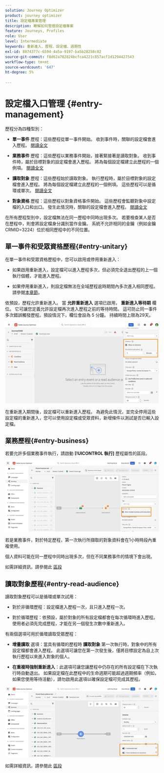 ```yaml
---
solution: Journey Optimizer
product: journey optimizer
title: 設定檔專案管理
description: 瞭解如何管理設定檔專案
feature: Journeys, Profiles
role: User
level: Intermediate
keywords: 重新進入、歷程、設定檔、週期性
exl-id: 8874377c-6594-4a5a-9197-ba5b28258c02
source-git-commit: f8d62a702824bcfca4221c857acf1d1294427543
workflow-type: tm+mt
source-wordcount: '647'
ht-degree: 5%

---
```



# 設定檔入口管理 {#entry-management}

歷程分為四種型別：

* **單一事件** 歷程：這些歷程從單一事件開始。 收到事件時，關聯的設定檔會進入歷程。 [閱讀全文](#entry-unitary)

* **業務事件** 歷程：這些歷程以業務事件開始，接著緊接著是讀取對象。 收到事件時，屬於目標對象的設定檔會進入歷程。 將為每個設定檔建立此歷程的一個例項。 [閱讀全文](#entry-business)

* **讀取對象** 歷程：這些歷程始於讀取對象。 執行歷程時，屬於目標對象的設定檔會進入歷程。 將為每個設定檔建立此歷程的一個例項。 這些歷程可以是循環或單次。 [閱讀全文](#entry-read-audience)

* **對象資格** 歷程：這些歷程以對象資格事件開始。 這些歷程會監聽對象中設定檔的入口和出口。 發生此情況時，關聯的設定檔會進入歷程。 [閱讀全文](#entry-unitary)

在所有歷程型別中，設定檔無法在同一歷程中同時出現多次。 若要檢查某人是否在歷程中，則會將設定檔身分識別當作金鑰。 系統不允許相同的金鑰（例如金鑰CRMID=3224）位於相同歷程中的不同位置。

## 單一事件和受眾資格歷程{#entry-unitary}

在單一事件和受眾資格歷程中，您可以啟用或停用重新進入：

* 如果啟用重新進入，設定檔可以進入歷程多次，但必須完全退出歷程的上一個執行個體，才能進入歷程。

* 如果停用重新進入，則設定檔無法在全域歷程逾時期間內多次進入相同歷程。 請參閱[本章節](../building-journeys/journey-gs.md#global_timeout)。

依預設，歷程允許重新進入。 當 **允許重新進入** 選項已啟用， **重新進入等待期** 欄位。 它可讓您定義允許設定檔再次進入歷程之前的等待時間。 這可防止同一事件多次錯誤觸發歷程。預設情況下，欄位會設為 5 分鐘。 持續時間上限為29天。

<!--
When a journey ends, its status is **[!UICONTROL Closed]**. New individuals can no longer enter the journey. Persons already in the journey automatically exit the journey. [Learn more](journey-gs.md#entrance)
-->

![](assets/journey-re-entrance.png)

在重新進入期間後，設定檔可以重新進入歷程。 為避免此情況，並完全停用這些設定檔的重新進入，您可以使用設定檔或受眾資料，新增條件以測試是否已輸入設定檔。

<!--
Due to the 30-day journey timeout, when journey re-entrance is not allowed, we cannot make sure the re-entrance blocking will work more than 30 days. Indeed, as we remove all information about persons who entered the journey 30 days after they enter, we cannot know the person entered previously, more than 30 days ago. -->

## 業務歷程{#entry-business}

<!--
Business events follow re-entrance rules in the same way as for unitary events. If a journey allows re-entrance, the next business event will be processed.
-->

若要允許多個業務事件執行，請啟動 **[!UICONTROL 執行]** 歷程屬性的區段。

![](assets/business-entry.png)

若是業務事件，對於特定歷程，第一次執行所擷取的對象資料會在1小時時段內重複使用。

個人資料可能在同一歷程中同時出現多次，但在不同業務事件的情境下會出現。

如需詳細資訊，請參閱此 [區段](../event/about-creating-business.md)

## 讀取對象歷程{#entry-read-audience}

讀取對象歷程可以是循環或單次試用：

* 對於非循環歷程：設定檔進入歷程一次，且只進入歷程一次。

* 對於循環歷程：依預設，屬於對象的所有設定檔都會在每次循環時進入歷程。 使用者必須先完成歷程，才能在另一個發生次數中重新進入。

有兩個選項可用於循環讀取受眾歷程：

* **增量讀取** 選項：當具有循環的歷程時 **讀取對象** 第一次執行時，對象中的所有設定檔都會進入歷程。 此選項可讓您在第一次發生後，僅將目標設定為自上次執行歷程以來進入對象的個人。

* **在重複時強制重新進入**：此選項可讓您讓歷程中仍存在的所有設定檔在下次執行時自動退出。 如果設定檔在此歷程中的生命週期可能超過週期頻率（例如，如果您使用等待活動），請勿啟用此選項以確保設定檔可完成其歷程。

![](assets/read-audience-options.png)

如需詳細資訊，請參閱此 [區段](../building-journeys/read-audience.md#configuring-segment-trigger-activity)

<!--
After 30 days, a Read audience journey switches to the **Finished** status. This behavior is set for 30 days only (i.e. journey timeout default value) as all information about profiles who entered the journey is removed 30 days after they entered. Persons still in the journey automatically are impacted. They exit the journey after the 30 day timeout. 
-->
